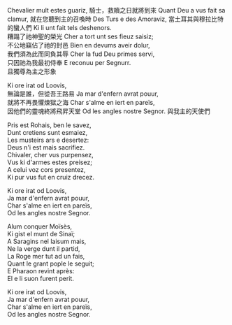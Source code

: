 Chevalier mult estes guariz, 
騎士，救贖之日就將到來
Quant Deu a vus fait sa clamur,
就在您聽到主的召喚時
Des Turs e des Amoraviz,
當土耳其與穆拉比特的蠻人們
Ki li unt fait tels deshenors.  
糟蹋了祂神聖的榮光
Cher a tort unt ses fieuz saisiz;  
不公地竊佔了祂的封邑
Bien en devums aveir dolur,  
我們須為此而同負其辱
Cher la fud Deu primes servi,  
只因祂為我最初侍奉
E reconuu per Segnurr.  
且獨尊為主之形象
  
Ki ore irat od Loovis,  
無論是誰，但從吾王路易
Ja mar d'enfern avrat pouur,  
就將不再畏懼煉獄之海
Char s'alme en iert en pareïs,  
因他們的靈魂終將飛昇天堂
Od les angles nostre Segnor. 
與我主的天使們
  
Pris est Rohais, ben le savez,  
Dunt cretiens sunt esmaiez,  
Les musteirs ars e desertez:  
Deus n'i est mais sacrifiez.  
Chivaler, cher vus purpensez,  
Vus ki d'armes estes preisez;  
A celui voz cors presentez,  
Ki pur vus fut en cruiz drecez.  
  
Ki ore irat od Loovis,  
Ja mar d'enfern avrat pouur,  
Char s'alme en iert en pareïs,  
Od les angles nostre Segnor.  
  
Alum conquer Moïsès,  
Ki gist el munt de Sinaï;  
A Saragins nel laisum mais,  
Ne la verge dunt il partid,  
La Roge mer tut ad un fais,  
Quant le grant pople le seguit;  
E Pharaon revint après:  
El e li suon furent perit.  
  
Ki ore irat od Loovis,  
Ja mar d'enfern avrat pouur,  
Char s'alme en iert en pareïs,  
Od les angles nostre Segnor.